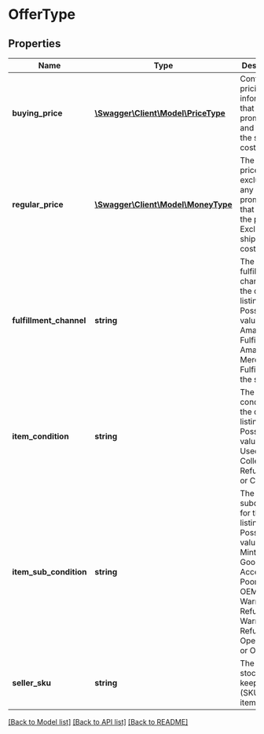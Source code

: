 # OfferType

## Properties
Name | Type | Description | Notes
------------ | ------------- | ------------- | -------------
**buying_price** | [**\Swagger\Client\Model\PriceType**](PriceType.md) | Contains pricing information that includes promotions and contains the shipping cost. | 
**regular_price** | [**\Swagger\Client\Model\MoneyType**](MoneyType.md) | The current price excluding any promotions that apply to the product. Excludes the shipping cost. | 
**fulfillment_channel** | **string** | The fulfillment channel for the offer listing. Possible values:  * Amazon - Fulfilled by Amazon. * Merchant - Fulfilled by the seller. | 
**item_condition** | **string** | The item condition for the offer listing. Possible values: New, Used, Collectible, Refurbished, or Club. | 
**item_sub_condition** | **string** | The item subcondition for the offer listing. Possible values: New, Mint, Very Good, Good, Acceptable, Poor, Club, OEM, Warranty, Refurbished Warranty, Refurbished, Open Box, or Other. | 
**seller_sku** | **string** | The seller stock keeping unit (SKU) of the item. | 

[[Back to Model list]](../README.md#documentation-for-models) [[Back to API list]](../README.md#documentation-for-api-endpoints) [[Back to README]](../README.md)


